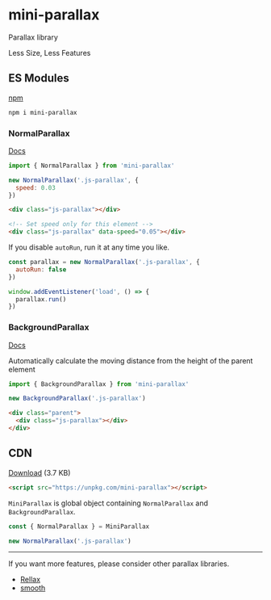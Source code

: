 # mini-parallax
Parallax library

Less Size, Less Features

## ES Modules

[npm](https://www.npmjs.com/package/mini-parallax)

```sh
npm i mini-parallax
```

### NormalParallax

[Docs](https://ko-yelie.github.io/mini-parallax/class/src/NormalParallax.js~NormalParallax.html)

```js
import { NormalParallax } from 'mini-parallax'

new NormalParallax('.js-parallax', {
  speed: 0.03
})
```

```html
<div class="js-parallax"></div>

<!-- Set speed only for this element -->
<div class="js-parallax" data-speed="0.05"></div>
```

If you disable `autoRun`, run it at any time you like.

```js
const parallax = new NormalParallax('.js-parallax', {
  autoRun: false
})

window.addEventListener('load', () => {
  parallax.run()
})
```

### BackgroundParallax

[Docs](https://ko-yelie.github.io/mini-parallax/class/src/BackgroundParallax.js~BackgroundParallax.html)

Automatically calculate the moving distance from the height of the parent element

```js
import { BackgroundParallax } from 'mini-parallax'

new BackgroundParallax('.js-parallax')
```

```html
<div class="parent">
  <div class="js-parallax"></div>
</div>
```

## CDN

[Download](https://unpkg.com/mini-parallax) (3.7 KB)

```html
<script src="https://unpkg.com/mini-parallax"></script>
```

`MiniParallax` is global object containing `NormalParallax` and `BackgroundParallax`.

```js
const { NormalParallax } = MiniParallax

new NormalParallax('.js-parallax')
```

---

If you want more features, please consider other parallax libraries.

- [Rellax](https://github.com/dixonandmoe/rellax)
- [smooth](https://github.com/baptistebriel/smooth-scrolling)
